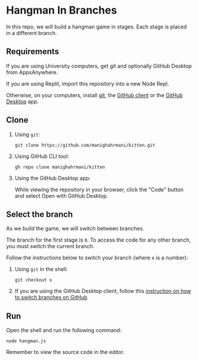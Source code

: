 # Hangman In Branches

In this repo, we will build a hangman game in stages.
Each stage is placed in a different branch.

## Requirements

If you are using University computers, get git and optionally GitHub Desktop from AppsAnywhere.

If you are using Replit, import this repository into a new Node Repl.

Otherwise, on your computers, install [git](https://git-scm.com/book/en/v2/Getting-Started-Installing-Git), the [GitHub client](https://github.com/cli/cli) or the [GitHub Desktop](https://desktop.github.com) app.

## Clone

1. Using `git`:

   ```shell
   git clone https://github.com/manighahrmani/kitten.git
   ```

2. Using GitHub CLI tool:

   ```shell
   gh repo clone manighahrmani/kitten
   ```

3. Using the GitHub Desktop app:

   While viewing the repository in your browser, click the "Code" button and select Open with GitHub Desktop.

## Select the branch

As we build the game, we will switch between branches.

The branch for the first stage is `0`.
To access the code for any other branch, you must switch the current branch.

Follow the instructions below to switch your branch (where x is a number):

1. Using `git` in the shell:

   ```shell
   git checkout x
   ```

2. If you are using the GitHub Desktop client, follow this [instruction on how to switch branches on GitHub](https://docs.github.com/en/desktop/contributing-and-collaborating-using-github-desktop/making-changes-in-a-branch/managing-branches#switching-between-branches)

## Run

Open the shell and run the following command:

   ```shell
   node hangman.js
   ```

Remember to view the source code in the editor.
